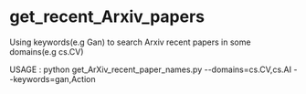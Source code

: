 # get_recent_Arxiv_papers
Using keywords(e.g Gan) to search Arxiv recent papers in some domains(e.g cs.CV) 

USAGE : python get_ArXiv_recent_paper_names.py --domains=cs.CV,cs.AI --keywords=gan,Action

